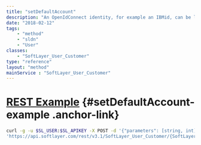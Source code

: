 ```yaml
---
title: "setDefaultAccount"
description: "An OpenIdConnect identity, for example an IBMid, can be linked or mapped to one or more individual SoftLayer users, but no more than one per account. If an OpenIdConnect identity is mapped to multiple accounts in this manner, one such account should be identified as the default account for that identity. Invoke this only on IBMid-authenticated users. "
date: "2018-02-12"
tags:
    - "method"
    - "sldn"
    - "User"
classes:
    - "SoftLayer_User_Customer"
type: "reference"
layout: "method"
mainService : "SoftLayer_User_Customer"
---
```


# [REST Example](#setDefaultAccount-example) <a href="/article/rest/"><i class="fas fa-question"></i></a> {#setDefaultAccount-example .anchor-link} 
```bash
curl -g -u $SL_USER:$SL_APIKEY -X POST -d '{"parameters": [string, int]}' \
'https://api.softlayer.com/rest/v3.1/SoftLayer_User_Customer/{SoftLayer_User_CustomerID}/setDefaultAccount'
```

